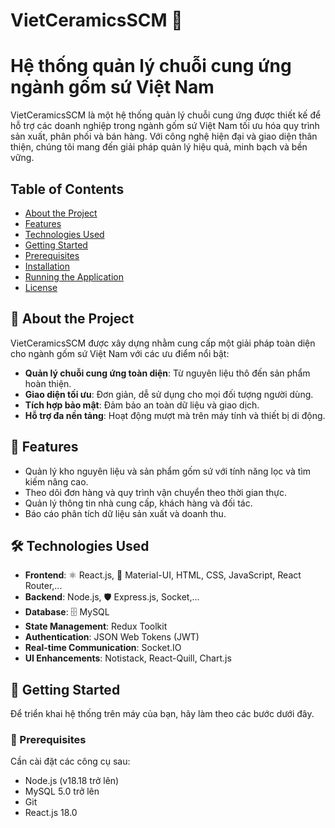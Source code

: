 # VietCeramicsSCM 🏺  
# Hệ thống quản lý chuỗi cung ứng ngành gốm sứ Việt Nam  

VietCeramicsSCM là một hệ thống quản lý chuỗi cung ứng được thiết kế để hỗ trợ các doanh nghiệp trong ngành gốm sứ Việt Nam tối ưu hóa quy trình sản xuất, phân phối và bán hàng. Với công nghệ hiện đại và giao diện thân thiện, chúng tôi mang đến giải pháp quản lý hiệu quả, minh bạch và bền vững.  

## Table of Contents  

- [About the Project](#about-the-project)  
- [Features](#features)  
- [Technologies Used](#technologies-used)  
- [Getting Started](#getting-started)  
- [Prerequisites](#prerequisites)  
- [Installation](#installation)  
- [Running the Application](#running-the-application)  
- [License](#license)  

## 🏺 About the Project  

VietCeramicsSCM được xây dựng nhằm cung cấp một giải pháp toàn diện cho ngành gốm sứ Việt Nam với các ưu điểm nổi bật:  
- **Quản lý chuỗi cung ứng toàn diện**: Từ nguyên liệu thô đến sản phẩm hoàn thiện.  
- **Giao diện tối ưu**: Đơn giản, dễ sử dụng cho mọi đối tượng người dùng.  
- **Tích hợp bảo mật**: Đảm bảo an toàn dữ liệu và giao dịch.  
- **Hỗ trợ đa nền tảng**: Hoạt động mượt mà trên máy tính và thiết bị di động.  

## 🌟 Features  

- Quản lý kho nguyên liệu và sản phẩm gốm sứ với tính năng lọc và tìm kiếm nâng cao.  
- Theo dõi đơn hàng và quy trình vận chuyển theo thời gian thực.  
- Quản lý thông tin nhà cung cấp, khách hàng và đối tác.  
- Báo cáo phân tích dữ liệu sản xuất và doanh thu.  

## 🛠️ Technologies Used  

- **Frontend**: ⚛️ React.js, 🎨 Material-UI, HTML, CSS, JavaScript, React Router,...  
- **Backend**: Node.js, 🛡️ Express.js, Socket,...  
- **Database**: 🗄️ MySQL  
- **State Management**: Redux Toolkit  
- **Authentication**: JSON Web Tokens (JWT)  
- **Real-time Communication**: Socket.IO  
- **UI Enhancements**: Notistack, React-Quill, Chart.js  

## 🚀 Getting Started  

Để triển khai hệ thống trên máy của bạn, hãy làm theo các bước dưới đây.  

### 🎯 Prerequisites  

Cần cài đặt các công cụ sau:  
- Node.js (v18.18 trở lên)  
- MySQL 5.0 trở lên  
- Git  
- React.js 18.0  
